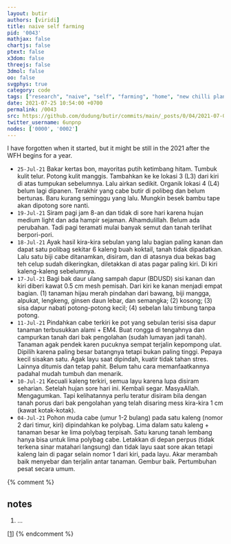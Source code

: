 ```yaml
---
layout: butir
authors: [viridi]
title: naive self farming
pid: '0043'
mathjax: false
chartjs: false
ptext: false
x3dom: false
threejs: false
3dmol: false
oo: false
svgphys: true
category: code
tags: ["research", "naive", "self", "farming", "home", "new chilli plant", "paper ash", "egg shell"]
date: 2021-07-25 10:54:00 +0700
permalink: /0043
src: https://github.com/dudung/butir/commits/main/_posts/0/04/2021-07-04-naive-self-farming.md
twitter_username: 6unpnp
nodes: ['0000', '0002']
---
```

I have forgotten when it started, but it might be still in the 2021 after the WFH begins for a year.
+ `25-Jul-21` Bakar kertas bon, mayoritas putih ketimbang hitam. Tumbuk kulit telur. Potong kulit manggis. Tambahkan ke ke lokasi 3 (L3) dari kiri di atas tumpukan sebelumnya. Lalu airkan sedikit. Organik lokasi 4 (L4) belum lagi dipanen. Terakhir yang cabe butir di polibeg dan belum bertunas. Baru kurang seminggu yang lalu. Mungkin besek bambu tape akan dipotong sore nanti.
+ `19-Jul-21` Siram pagi jam 8-an dan tidak di sore hari karena hujan medium light dan ada hampir sejaman. Alhamdulillah. Belum ada perubahan. Tadi pagi teramati mulai banyak semut dan tanah terlihat berpori-pori.
+ `18-Jul-21` Ayak hasil kira-kira sebulan yang lalu bagian paling kanan dan dapat satu polibag sekitar 6 kaleng buah koktail, tanah tidak dipadatkan. Lalu satu biji cabe ditanamkan, disiram, dan di atasnya dua bekas bag teh celup sudah dikeringkan, diletakkan di atas pagar paling kiri. Di kiri kaleng-kaleng sebelumnya.
+ `17-Jul-21` Bagi bak daur ulang sampah dapur (BDUSD) sisi kanan dan kiri diberi kawat 0.5 cm mesh pemisah. Dari kiri ke kanan menjadi empat bagian. (1) tanaman hijau merah pindahan dari bawang, biji mangga, alpukat, lengkeng, ginsen daun lebar, dan semangka; (2) kosong; (3) sisa dapur nabati potong-potong kecil; (4) sebelan lalu timbung tanpa potong.
+ `11-Jul-21` Pindahkan cabe terkiri ke pot yang sebulan terisi sisa dapur tanaman terbusukkan alami + EM4. Buat rongga di tengahnya dan campurkan tanah dari bak pengolahan (sudah lumayan jadi tanah). Tanaman agak pendek karen pucuknya sempat terjalin kepompong ulat. Dipilih karena paling besar batangnya tetapi bukan paling tinggi. Pepaya kecil sisakan satu. Agak layu saat dipindah, kuatir tidak tahan stres. Lainnya ditumis dan tetap pahit. Belum tahu cara memanfaatkannya padahal mudah tumbuh dan menarik.
+ `10-Jul-21` Kecuali kaleng terkiri, semua layu karena lupa disiram seharian. Setelah hujan sore hari ini. Kembali segar. MasyaAllah. Mengagumkan. Tapi kelihatannya perlu teratur disiram bila dengan tanah porus dari bak pengolahan yang telah disaring mess kira-kira 1 cm (kawat kotak-kotak).
+ `04-Jul-21` Pohon muda cabe (umur 1-2 bulang) pada satu kaleng (nomor 2 dari timur, kiri) dipindahkan ke polybag. Lima dalam satu kaleng + tanaman besar ke lima polybag terpisah. Satu karung tanah lembang hanya bisa untuk lima polybag cabe. Letakkan di depan perpus (tidak terkena sinar matahari langsung) dan tidak layu saat sore akan tetapi kaleng lain di pagar selain nomor 1 dari kiri, pada layu. Akar merambah baik menyebar dan terjalin antar tanaman. Gembur baik. Pertumbuhan pesat secara umum.

{% comment %}
## notes
1. <a name="r01"></a>...

[[1](#r01)]
{% endcomment %}
